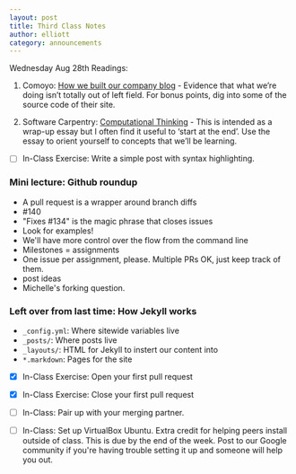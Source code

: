 ```yaml
---
layout: post
title: Third Class Notes
author: elliott
category: announcements
---
```


Wednesday Aug 28th Readings:

1. Comoyo: [How we built our company blog](http://comoyo.github.io/blog/2012/06/11/how-comoyo-built-its-blog/) - Evidence that what we’re doing isn’t totally out of left field.  For bonus points, dig into some of the source code of their site.

2. Software Carpentry: [Computational Thinking](http://software-carpentry.org/4_0/softeng/principles.html) - This is intended as a wrap-up essay but I often find it useful to ‘start at the end’.  Use the essay to orient yourself to concepts that we’ll be learning.

- [ ] In-Class Exercise: Write a simple post with syntax highlighting.

### Mini lecture: Github roundup
- A pull request is a wrapper around branch diffs
- #140
- "Fixes #134" is the magic phrase that closes issues
- Look for examples!
- We'll have more control over the flow from the command line
- Milestones = assignments
- One issue per assignment, please.  Multiple PRs OK, just keep track of them.
- post ideas
- Michelle's forking question.

### Left over from last time: How Jekyll works
- `_config.yml`: Where sitewide variables live
- `_posts/`: Where posts live
- `_layouts/`: HTML for Jekyll to instert our content into
- `*.markdown`: Pages for the site


- [x] In-Class Exercise: Open your first pull request

- [x] In-Class Exercise: Close your first pull request

- [ ] In-Class: Pair up with your merging partner.

- [ ] In-Class: Set up VirtualBox Ubuntu. Extra credit for helping peers install outside of class. This is due by the end of the week.  Post to our Google community if you're having trouble setting it up and someone will help you out.
